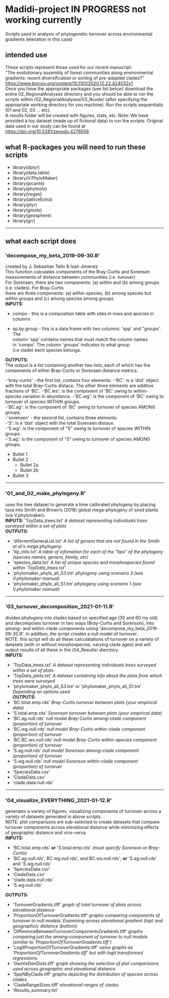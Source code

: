 # Madidi-project IN PROGRESS not working currently
Scripts used in analysis of phylogenetic turnover across environmental gradients (elevation in this case)
## intended use 
These scripts represent those used for our recent manucript:   
"The evolutionary assembly of forest communities along environmental gradients: recent diversification or sorting of pre-adapted clades?"   
https://www.biorxiv.org/content/10.1101/2020.12.22.424032v1   
Once you have the appropriate packages (see list below) download the entire 02_RegionalAnalyses directory and you should be able to run the scripts within /02_RegionalAnalyses/03_Rcode/ (after specifying the appropriate working directory for you machine). Run the scripts sequentially (01 and 02, 03 ... etc).     
A results folder will be created with figures, stats, etc. 
Note: We have provided a toy dataset (made up of fictional data) to run the scripts. Original data used in our study can be found at https://doi.org/10.5281/zenodo.4276558. 

## what R-packages you will need to run these scripts
- library(dplyr)
- library(data.table)
- library(V.PhyloMaker)
- library(picante)
- library(phytools)
- library(vegan)
- library(latticeExtra)
- library(plyr)
- library(gtools)
- library(geosphere)
- library(grr)
---
## what each script does
### 'decompose_my_beta_2019-09-30.R'   
created by J. Sebastian Tello & Ivan Jimenez    
This function calculates components of the Bray-Curtis and Sorensen measurements of distance between communities (i.e. tunover).   
For Sorensen, there are two components: (a) within and (b) among groups (i.e. clades). For Bray-Curtis  
there are three components: (a) within species, (b) among species but 
within groups and (c) among species among groups.    
**INPUTS:**   
- compo - this is a composition table with sites in rows and species in columns

- sp.by.group - this is a data.frame with two columns: 'spp' and "groups'. The  
               column 'spp' contains names that must match the column names    
             in 'compo'. The column 'groups' indicates to what group   
               (i.e clade) each species belongs.    

**OUTPUTS:**   
The output is a list containing another two lists, each of which has the 
components of either Bray-Curtis or Sorensen distance metrics.    

-'bray-curtis' - the first list, contains four elements:
  -'BC': is a 'dist' object with the total Bray-Curtis distace. The other three elements are additive fractions of 'BC'. 
  -'BC.ws': is the component of 'BC' owing to within-species variation in abundance. 
  -'BC.wg': is the component of 'BC' owing to turnover of species WITHIN groups.   
  -'BC.ag': is the component of 'BC' owing to turnover of species AMONG groups.    
-'sorensen' - the second list, contains three elements:   
  -'S': is a 'dist' object with the total Sorensen distace.   
  -'S.wg': is the component of "S" owing to turnover of species WITHIN groups.   
  -'S.ag': is the component of "S" owing to turnover of species AMONG groups.   
* Bullet 1
* Bullet 2
  * Bullet 2a
  * Bullet 2b
* Bullet 3
---
### '01_and_02_make_phylogeny.R' 
uses the tree dataset to generate a time calibrated phylogeny by placing taxa into Smith and Brown’s (2018) global mega-phylogeny of seed plants  (via V.phylomaker).   
**INPUTS:** 'ToyData_trees.txt' *A dataset representing individuals trees surveyed within a set of plots*   
**OUTPUTS:** 
- 'diferrentGeneraList.txt' *A list of genera that are not found in the Smith et al's mega phylogeny*
- 'tip_info.txt' *A table of infomation for each of the "tips" of the phylogeny (species names, genera, family, etc)*   
- 'species_data.txt' *A list of unique species and morphospecies found within 'ToyData_trees.txt'*
- 'phylomaker_phylo_all_S3.tre' *phylogeny using scenario 3 (see V.phylomaker manual)*
- 'phylomaker_phylo_all_S1.tre' *phylogeny using scenario 1 (see V.phylomaker manual)*
---
### '03_turnover_decomposition_2021-01-11.R' 
divides phylogeny into clades based on specified age (30 and 60 my old) and decomposes turnover in two ways (Bray-Curtis and Sorenson), into among- and within-clade components usiing 'decompose_my_beta_2019-09-30.R'.  In addition, the script creates a null model of turnover.    
NOTE: this script will do all these calculatations of turnover on a variety of datasets (with or without morphospecies, varying clade ages) and will output results of all these in the /04_Results/ dierctory.    
**INPUTS:** 
- 'ToyData_trees.txt' *A dataset representing individuals trees surveyed within a set of plots*  
- 'ToyData_plots.txt' *A dataset containing info about the plots from which trees were surveyed* 
- 'phylomaker_phylo_all_S3.tre' or 'phylomaker_phylo_all_S1.tre' *Depending on options used*   
**OUTPUTS:** 
- 'BC.total.emp.rds' *Bray-Curtis turnover between plots (your empirical data)*
- 'S.total.emp.rds' *Sorenson turnover between plots (your empirical data)*
- 'BC.ag.null.rds'  *null model Bray-Curtis among-clade component (proportion) of turnover*
- 'BC.wg.null.rds'  *null model Bray-Curtis within-clade component (proportion) of turnover*
- 'BC.BC.ws.null.rds'  *null model Bray-Curtis within-species component (proportion) of turnover*
- 'S.ag.null.rds'  *null model Sorenson among-clade component (proportion) of turnover*
- 'S.wg.null.rds'  *null model Sorenson within-clade component (proportion) of turnover*
- 'SpeciesData.csv'  
- 'CladeData.csv'  
- 'clade.data.null.rds' 
---
### '04_visualize_EVERYTHING_2021-01-12.R' 
generates a variety of figures, visualizing components of turnover across a variety of datasets generated in above scripts.   
NOTE: plot comparisons are sub-selected to create datasets that compare turnover components across elevational distance while minimizing effects of geographic distance and vice-versa.    
**INPUTS:** 
- 'BC.total.emp.rds' **or** 'S.total.emp.rds' *(must specify Sorenson or Bray-Curtis)*
- 'BC.ag.null.rds', BC.wg.null.rds', and BC.ws.null.rds'; **or** 'S.ag.null.rds' and 'S.wg.null.rds' 
- 'SpeciesData.csv'  
- 'CladeData.csv'  
- 'clade.data.null.rds'  
- 'S.wg.null.rds'  

**OUTPUTS:** 
- 'TurnoverGradients.tiff'  *graph of total turnover of plots across elevational distance*
- 'ProportionOfTurnoverGradients.tiff'  *graphs comparing components of turnover to null models. Examining across elevational gradient (top) and geographcic distance (bottom)*
- 'DifferenceBetweenTurnoverComponentsGradients.tiff'  *graphs comparing just the among-component of turnover to null models (similar to 'ProportionOfTurnoverGradients.tiff')*
- 'LogitProportionOfTurnoverGradients.tiff' *same graphs as 'ProportionOfTurnoverGradients.tiff' but with logit transformed regressions.*
- 'GeoVsElevDists.tiff' *graph showing the selection of plot comparisions used across geographic and elevational distance*
- 'SppNByClade.tiff'  *graphs depicting the distribution of species across clades.*
- 'CladeRangeSizes.tiff'  *elevational ranges of clades* 
- 'Results_summary.txt' 
